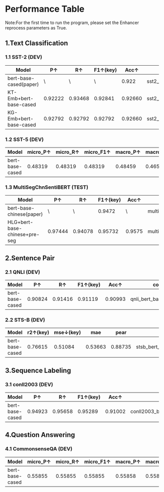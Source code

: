 
#  Performance Table
Note:For the first time to run the program, please set the Enhancer reprocess parameters as True.

## 1.Text Classification

### 1.1 SST-2 (DEV)

| Model | P↑ | R↑ | F1↑(key) | Acc↑ | code |
|---|---|---|---|---|---|
| bert-base-cased(paper) | \ | \ | \ | 0.922 | sst2_bert_base_cased.py |
| KT-Emb+bert-base-cased | 0.92222 | 0.93468 | 0.92841 | 0.92660 | sst2_ktemb_bert_base_cased.py |
| KG-Emb+bert-base-cased | 0.92792 | 0.92792 | 0.92792 | 0.92660 | sst2_kgemb_bert_base_cased.py |

[comment]: <> (| bert-base-cased | 0.92427 | 0.93468 | 0.92945 | 0.92775 | sst2_bert_base_cased.py |)

### 1.2 SST-5 (DEV)

| Model | micro_P↑ | micro_R↑ | micro_F1↑ | macro_P↑ | macro_R↑ | macro_F1↑(key) | Acc↑ | code |
|---|---|---|---|---|---|---|---|---|
| bert-base-cased | 0.48319 | 0.48319 | 0.48319 | 0.48459 | 0.46527 | 0.47156 | 0.48319 | sst5_bert_base_cased.py |

### 1.3 MultiSegChnSentiBERT (TEST)

| Model | P↑ | R↑ | F1↑(key) | Acc↑ | code |
|---|---|---|---|---|---|
| bert-base-chinese(paper) | \ | \ | 0.9472 | \ | multisegchnsentibert_bert_base_chinese.py |
| HLG+bert-base-chinese+pre-seg | 0.97444 | 0.94078 | 0.95732 | 0.9575 | multisegchnsentibert_hlg_pre_seg_bert_base_chinese.py |

[comment]: <> (| HLG+bert-base-chinese | 0 | 0 | 0 | 0 | 0 |)


## 2.Sentence Pair

### 2.1 QNLI (DEV)

| Model | P↑ | R↑ | F1↑(key) | Acc↑ | code |
|---|---|---|---|---|---|
| bert-base-cased | 0.90824 | 0.91416 | 0.91119 | 0.90993 | qnli_bert_base_cased.py |

### 2.2 STS-B (DEV)

| Model | r2↑(key) | mse↓(key) | mae | pear | code |
|---|---|---|---|---|---|
| bert-base-cased | 0.76615 | 0.51084 | 0.53663 | 0.88735 | stsb_bert_base_cased.py |

## 3.Sequence Labeling

### 3.1 conll2003 (DEV)

| Model | P↑ | R↑ | F1↑(key) | Acc↑ | code |
|---|---|---|---|---|---|
| bert-base-cased | 0.94923 | 0.95658 | 0.95289 | 0.91002 | conll2003_bert_base_cased.py |

## 4.Question Answering

### 4.1 CommonsenseQA (DEV)

| Model | micro_P↑ | micro_R↑ | micro_F1↑ | macro_P↑ | macro_R↑ | macro_F1↑(key) | Acc↑ | code |
|---|---|---|---|---|---|---|---|---|
| bert-base-cased | 0.55855 | 0.55855 | 0.55855 | 0.55858 | 0.55801 |  0.55816 | 0.55855 | commonsense_qa_bert_base_cased.py | 

[comment]: <> (| QAGNN | 0 | 0 | 0 | 0 | 0 | 0 | 0 | 0 |)

[comment]: <> (| SAFE | 0 | 0 | 0 | 0 | 0 | 0 | 0 | 0 |)

[comment]: <> (### 4.2 OpenbookQA &#40;DEV&#41;)

[comment]: <> (| Model | micro_P↑ | micro_R↑ | micro_F1↑ | macro_P↑ | macro_R↑ | macro_F1↑&#40;key&#41; | Acc↑ | code |)

[comment]: <> (|---|---|---|---|---|---|---|---|---|)

[comment]: <> (| bert-base-cased | 0 | 0 | 0 | 0 | 0 | 0 | 0 | 0 | )

[comment]: <> (| QAGNN | 0 | 0 | 0 | 0 | 0 | 0 | 0 | 0 |)

[comment]: <> (| SAFE | 0 | 0 | 0 | 0 | 0 | 0 | 0 | 0 |)


[comment]: <> (## 5.Disambiguation)

[comment]: <> (### 5.1 Semcor &#40;semeval2007&#41;)

[comment]: <> (| Model | micro_P↑ | micro_R↑ | micro_F1↑ | macro_P↑ | macro_R↑ | macro_F1↑&#40;key&#41; | Acc↑ | code |)

[comment]: <> (|---|---|---|---|---|---|---|---|---|)

[comment]: <> (| bert-base-cased | 0 | 0 | 0 | 0 | 0 | 0 | 0 | 0 |)

[comment]: <> (| ESR | 0 | 0 | 0 | 0 | 0 | 0 | 0 | 0 |)


[comment]: <> (## 6.Reading Comprehension)

[comment]: <> (### 6.1 NULL)


[comment]: <> (## 7.Masked LM)

[comment]: <> (### 7.1 NULL)